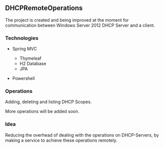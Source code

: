 ## DHCPRemoteOperations
The project is created and being improved at the moment for communication between Windows Server 2012 DHCP Server and a client.

### Technologies
- Spring MVC
  - Thymeleaf
  - H2 Database
  - JPA
    
- Powershell

### Operations
Adding, deleting and listing DHCP Scopes.

More operations will be added soon.

### Idea
Reducing the overhead of dealing with the operations on DHCP-Servers, by making a service to achieve these operations remotely.
